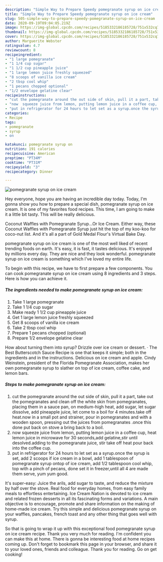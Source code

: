 ```yaml
---
description: "Simple Way to Prepare Speedy pomegranate syrup on ice cream"
title: "Simple Way to Prepare Speedy pomegranate syrup on ice cream"
slug: 505-simple-way-to-prepare-speedy-pomegranate-syrup-on-ice-cream
date: 2020-09-19T09:04:05.219Z
image: https://img-global.cpcdn.com/recipes/5185332186185728/751x532cq70/pomegranate-syrup-on-ice-cream-recipe-main-photo.jpg
thumbnail: https://img-global.cpcdn.com/recipes/5185332186185728/751x532cq70/pomegranate-syrup-on-ice-cream-recipe-main-photo.jpg
cover: https://img-global.cpcdn.com/recipes/5185332186185728/751x532cq70/pomegranate-syrup-on-ice-cream-recipe-main-photo.jpg
author: Marguerite Webster
ratingvalue: 4.7
reviewcount: 8
recipeingredient:
- "1 large pomegranate"
- "1 1/4 cup sugar"
- "1 1/2 cup pineapple juice"
- "1 large lemon juice freshly squeezed"
- "8 scoops of vanilla ice cream"
- "2 tbsp cool whip"
- "1 pecans chopped optional"
- "1/2 envelope gelatine clear"
recipeinstructions:
- "cut the pomegranate around the out side of skin, pull it a part, take out the pomegranates and clean off the white skin from pomegranates, placing them in a sauce pan, on medium-high heat, add sugar, let sugar dissolve, add pineapple juice, let come to a boil for 4 minutes.take off heat.now in a small pot and strainer, pour in pomegranates and with a wooden spoon, pressing out the juices from pomegranates .once this done put back on stove a bring back to a boil."
- "now  squeeze juice from lemon, putting lemon juice in a coffee cup, heat lemon juice in microwave for 30 seconds,add gelatine,stir until desolved.adding to the pomegranate juice, stir take off heat pour back into the coffee cup."
- "put in refrigerator for 24 hours to let set as a syrup.once the syrup is set, add 2 scoops if ice cream in a bowl, add 1 tablespoon of pomegranate syrup ontop of ice cream, add 1/2 tablespoon cool whip, top with a pinch of pecans, done set it in freezer,until all 4 are made them serve, yum yum good."
categories:
- Recipe
tags:
- pomegranate
- syrup
- on

katakunci: pomegranate syrup on 
nutrition: 191 calories
recipecuisine: American
preptime: "PT34M"
cooktime: "PT31M"
recipeyield: "3"
recipecategory: Dinner

---
```



![pomegranate syrup on ice cream](https://img-global.cpcdn.com/recipes/5185332186185728/751x532cq70/pomegranate-syrup-on-ice-cream-recipe-main-photo.jpg)

Hey everyone, hope you are having an incredible day today. Today, I'm gonna show you how to prepare a special dish, pomegranate syrup on ice cream. It is one of my favorites food recipes. This time, I am going to make it a little bit tasty. This will be really delicious.

Coconut Waffles with Pomegranate Syrup…Or Ice Cream. Either way, these Coconut Waffles with Pomegranate Syrup just hit the top of my koo-koo for coco-nut list. And it&#39;s all a part of Gold Medal Flour&#39;s Virtual Bake Day.

pomegranate syrup on ice cream is one of the most well liked of recent trending foods on earth. It's easy, it is fast, it tastes delicious. It's enjoyed by millions every day. They are nice and they look wonderful. pomegranate syrup on ice cream is something which I've loved my entire life.


To begin with this recipe, we have to first prepare a few components. You can cook pomegranate syrup on ice cream using 8 ingredients and 3 steps. Here is how you can achieve it.

<!--inarticleads1-->

##### The ingredients needed to make pomegranate syrup on ice cream:

1. Take 1 large pomegranate
1. Take 1 1/4 cup sugar
1. Make ready 1 1/2 cup pineapple juice
1. Get 1 large lemon juice freshly squeezed
1. Get 8 scoops of vanilla ice cream
1. Take 2 tbsp cool whip
1. Prepare 1 pecans chopped (optional)
1. Prepare 1/2 envelope gelatine clear


How about turning them into syrup? Drizzle over ice cream or dessert. · The Best Butterscotch Sauce Recipe is one that keeps it simple; both in the ingredients and in the instructions. Delicious on ice cream and apple. Cindy Weinstein, president of the Florida Pomegranate Association, makes her own pomegranate syrup to slather on top of ice cream, coffee cake, and lemon bars. 

<!--inarticleads2-->

##### Steps to make pomegranate syrup on ice cream:

1. cut the pomegranate around the out side of skin, pull it a part, take out the pomegranates and clean off the white skin from pomegranates, placing them in a sauce pan, on medium-high heat, add sugar, let sugar dissolve, add pineapple juice, let come to a boil for 4 minutes.take off heat.now in a small pot and strainer, pour in pomegranates and with a wooden spoon, pressing out the juices from pomegranates .once this done put back on stove a bring back to a boil.
1. now  squeeze juice from lemon, putting lemon juice in a coffee cup, heat lemon juice in microwave for 30 seconds,add gelatine,stir until desolved.adding to the pomegranate juice, stir take off heat pour back into the coffee cup.
1. put in refrigerator for 24 hours to let set as a syrup.once the syrup is set, add 2 scoops if ice cream in a bowl, add 1 tablespoon of pomegranate syrup ontop of ice cream, add 1/2 tablespoon cool whip, top with a pinch of pecans, done set it in freezer,until all 4 are made them serve, yum yum good.


It&#39;s super-easy: Juice the arils, add sugar to taste, and reduce the mixture by half over the stove. Real food for everyday homes, from easy family meals to effortless entertaining. Ice Cream Nation is devoted to ice cream and related frozen desserts in all its fascinating forms and variations. A main objective is to encourage, promote and share information on the making of home-made ice cream. Try this simple and delicious pomegranate syrup on your waffles, pancakes, french toast and any other thing that goes well with syrup. 

So that is going to wrap it up with this exceptional food pomegranate syrup on ice cream recipe. Thank you very much for reading. I'm confident you can make this at home. There is gonna be interesting food at home recipes coming up. Don't forget to bookmark this page in your browser, and share it to your loved ones, friends and colleague. Thank you for reading. Go on get cooking!
